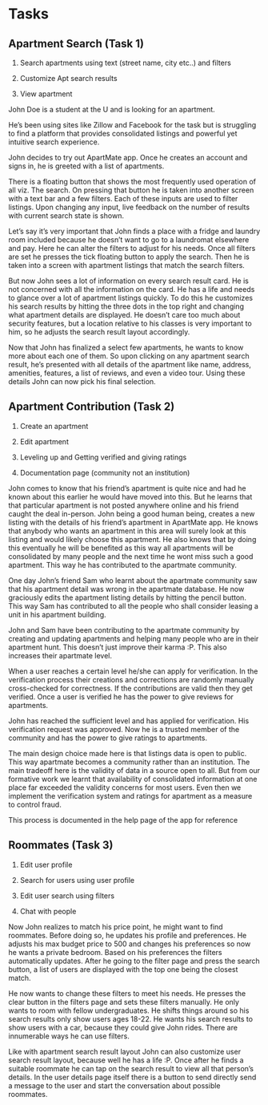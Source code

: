 Tasks
=====

Apartment Search (Task 1)
-------------------------

1.  Search apartments using text (street name, city etc..) and filters

2.  Customize Apt search results

3.  View apartment

John Doe is a student at the U and is looking for an apartment.

He’s been using sites like Zillow and Facebook for the task but is
struggling to find a platform that provides consolidated listings and
powerful yet intuitive search experience.

John decides to try out ApartMate app. Once he creates an account and
signs in, he is greeted with a list of apartments.

There is a floating button that shows the most frequently used operation
of all viz. The search. On pressing that button he is taken into another
screen with a text bar and a few filters. Each of these inputs are used
to filter listings. Upon changing any input, live feedback on the number
of results with current search state is shown.

Let’s say it’s very important that John finds a place with a fridge and
laundry room included because he doesn’t want to go to a laundromat
elsewhere and pay. Here he can alter the filters to adjust for his
needs. Once all filters are set he presses the tick floating button to
apply the search. Then he is taken into a screen with apartment listings
that match the search filters.

But now John sees a lot of information on every search result card. He
is not concerned with all the information on the card. He has a life and
needs to glance over a lot of apartment listings quickly. To do this he
customizes his search results by hitting the three dots in the top right
and changing what apartment details are displayed. He doesn’t care too
much about security features, but a location relative to his classes is
very important to him, so he adjusts the search result layout
accordingly.

Now that John has finalized a select few apartments, he wants to know
more about each one of them. So upon clicking on any apartment search
result, he’s presented with all details of the apartment like name,
address, amenities, features, a list of reviews, and even a video tour.
Using these details John can now pick his final selection.

Apartment Contribution (Task 2)
-------------------------------

1.  Create an apartment

2.  Edit apartment

3.  Leveling up and Getting verified and giving ratings

4.  Documentation page (community not an institution)

John comes to know that his friend’s apartment is quite nice and had he
known about this earlier he would have moved into this. But he learns
that that particular apartment is not posted anywhere online and his
friend caught the deal in-person. John being a good human being, creates
a new listing with the details of his friend’s apartment in ApartMate
app. He knows that anybody who wants an apartment in this area will
surely look at this listing and would likely choose this apartment. He
also knows that by doing this eventually he will be benefited as this
way all apartments will be consolidated by many people and the next time
he wont miss such a good apartment. This way he has contributed to the
apartmate community.

One day John’s friend Sam who learnt about the apartmate community saw
that his apartment detail was wrong in the apartmate database. He now
graciously edits the apartment listing details by hitting the pencil
button. This way Sam has contributed to all the people who shall
consider leasing a unit in his apartment building.

John and Sam have been contributing to the apartmate community by
creating and updating apartments and helping many people who are in
their apartment hunt. This doesn’t just improve their karma :P. This
also increases their apartmate level.

When a user reaches a certain level he/she can apply for verification.
In the verification process their creations and corrections are randomly
manually cross-checked for correctness. If the contributions are valid
then they get verified. Once a user is verified he has the power to give
reviews for apartments.

John has reached the sufficient level and has applied for verification.
His verification request was approved. Now he is a trusted member of the
community and has the power to give ratings to apartments.

The main design choice made here is that listings data is open to
public. This way apartmate becomes a community rather than an
institution. The main tradeoff here is the validity of data in a source
open to all. But from our formative work we learnt that availability of
consolidated information at one place far exceeded the validity concerns
for most users. Even then we implement the verification system and
ratings for apartment as a measure to control fraud.

This process is documented in the help page of the app for reference

Roommates (Task 3)
------------------

1.  Edit user profile

2.  Search for users using user profile

3.  Edit user search using filters

4.  Chat with people

Now John realizes to match his price point, he might want to find
roommates. Before doing so, he updates his profile and preferences. He
adjusts his max budget price to 500 and changes his preferences so now
he wants a private bedroom. Based on his preferences the filters
automatically updates. After he going to the filter page and press the
search button, a list of users are displayed with the top one being the
closest match.

He now wants to change these filters to meet his needs. He presses the
clear button in the filters page and sets these filters manually. He
only wants to room with fellow undergraduates. He shifts things around
so his search results only show users ages 18-22. He wants his search
results to show users with a car, because they could give John rides.
There are innumerable ways he can use filters.

Like with apartment search result layout John can also customize user
search result layout, because well he has a life :P. Once after he finds
a suitable roommate he can tap on the search result to view all that
person’s details. In the user details page itself there is a button to
send directly send a message to the user and start the conversation
about possible roommates.
